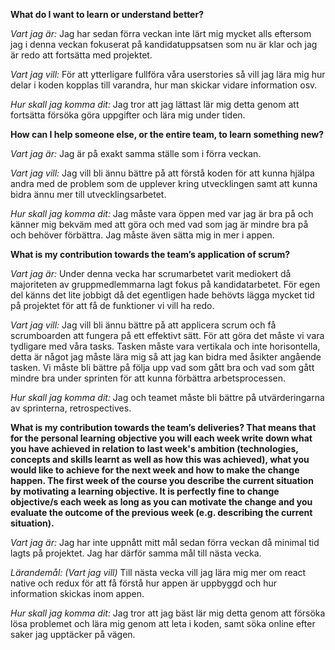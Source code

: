 **What do I want to learn or understand better?**

*Vart jag är:*
Jag har sedan förra veckan inte lärt mig mycket alls eftersom jag i denna veckan fokuserat på kandidatuppsatsen som nu är klar
och jag är redo att fortsätta med projektet. 

*Vart jag vill:*
För att ytterligare fullföra våra userstories så vill jag lära mig hur delar i koden kopplas till varandra, hur man skickar vidare information osv.

*Hur skall jag komma dit:*
Jag tror att jag lättast lär mig detta genom att fortsätta försöka göra uppgifter och lära mig under tiden.

**How can I help someone else, or the entire team, to learn something new?**

*Vart jag är:*
Jag är på exakt samma ställe som i förra veckan.

*Vart jag vill:*
Jag vill bli ännu bättre på att förstå koden för att kunna hjälpa andra med de problem som de upplever kring utvecklingen samt att kunna bidra ännu mer till utvecklingsarbetet.

*Hur skall jag komma dit:*
Jag måste vara öppen med var jag är bra på och känner mig bekväm med att göra och med vad som jag är mindre bra på och behöver förbättra. Jag måste även sätta mig in mer i appen.

**What is my contribution towards the team’s application of scrum?**

*Vart jag är:*
Under denna vecka har scrumarbetet varit mediokert då majoriteten av gruppmedlemmarna lagt fokus på kandidatarbetet. 
För egen del känns det lite jobbigt då det egentligen hade behövts lägga mycket tid på projektet för att få de funktioner vi vill ha redo.

*Vart jag vill:*
Jag vill bli ännu bättre på att applicera scrum och få scrumboarden att fungera på ett effektivt sätt. För att göra det måste vi vara tydligare med våra tasks. Tasken måste vara vertikala och inte horisontella, detta är något jag måste lära mig så att jag kan bidra med åsikter angående tasken. Vi måste bli bättre på följa upp vad som gått bra och vad som gått mindre bra under sprinten för att kunna förbättra arbetsprocessen.

*Hur skall jag komma dit:*
Jag och teamet måste bli bättre på utvärderingarna av sprinterna, retrospectives. 

**What is my contribution towards the team’s deliveries? That means that for the personal learning objective you will each week write down what you have achieved in relation to last week's ambition (technologies, concepts and skills learnt as well as how this was achieved), what you would like to achieve for the next week and how to make the change happen. The first week of the course you describe the current situation by motivating a learning objective. It is perfectly fine to change objective/s each week as long as you can motivate the change and you evaluate the outcome of the previous week (e.g. describing the current situation).**

*Vart jag är:*
Jag har inte uppnått mitt mål sedan förra veckan då minimal tid lagts på projektet. Jag har därför samma mål till nästa vecka.

*Lärandemål: (Vart jag vill)*
Till nästa vecka vill jag lära mig mer om react native och redux för att få förstå hur appen är uppbyggd och hur information skickas inom appen.

*Hur skall jag komma dit:*
Jag tror att jag bäst lär mig detta genom att försöka lösa problemet och lära mig genom att leta i koden, samt söka online efter saker jag upptäcker på vägen.

